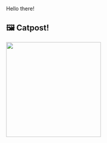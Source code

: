Hello there!



## 🖼️ Catpost!

<sub>
    <img src="https://cdn2.thecatapi.com/images/LwUTxZ3si.jpg" height="256">
</sub>

